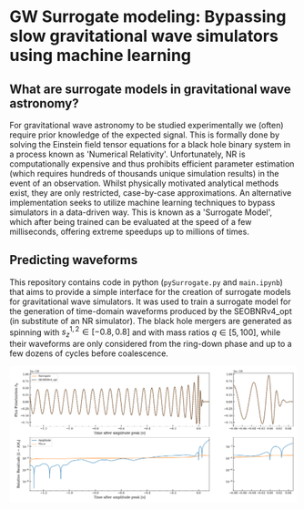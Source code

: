 # GW Surrogate modeling: Bypassing slow gravitational wave simulators using machine learning

## What are surrogate models in gravitational wave astronomy?

For gravitational wave astronomy to be studied experimentally we (often) require prior knowledge of the expected signal. This is formally done by solving the Einstein field tensor equations for a black hole binary system in a process known as 'Numerical Relativity'. Unfortunately, NR is computationally expensive and thus prohibits efficient parameter estimation (which requires hundreds of thousands unique simulation results) in the event of an observation. Whilst physically motivated analytical methods exist, they are only restricted, case-by-case approximations. An alternative implementation seeks to utilize machine learning techniques to bypass simulators in a data-driven way. This is known as a 'Surrogate Model', which after being trained can be evaluated at the speed of a few milliseconds, offering extreme speedups up to millions of times.

## Predicting waveforms

This repository contains code in python (`pySurrogate.py` and `main.ipynb`) that aims to provide a simple interface for the creation of surrogate models for gravitational wave simulators. It was used to train a surrogate model for the generation of time-domain waveforms produced by the SEOBNRv4_opt (in substitute of an NR simulator). The black hole mergers are generated as spinning with $s^{1,2}_z \in [-0.8, 0.8]$ and with mass ratios $q \in [5, 100]$, while their waveforms are only considered from the ring-down phase and up to a few dozens of cycles before coalescence.

 ![Waveform residuals](images/waveform_residuals.png)